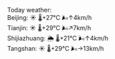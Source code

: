 Today weather:  
Beijing: ☀️   🌡️+27°C 🌬️↑4km/h  
Tianjin: ☀️   🌡️+29°C 🌬️↗7km/h  
Shijiazhuang: 🌦   🌡️+21°C 🌬️↑4km/h  
Tangshan: ☀️   🌡️+29°C 🌬️→13km/h  
